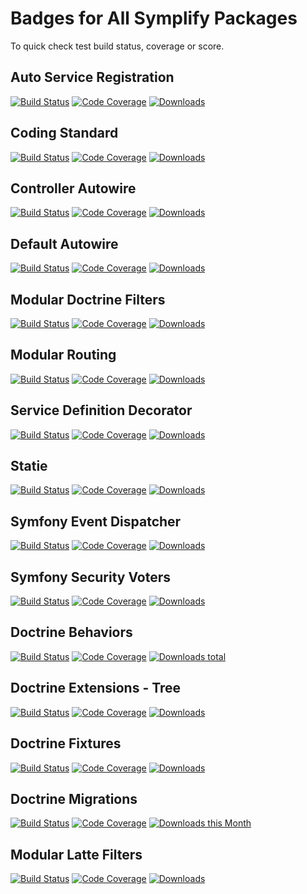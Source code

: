 # Badges for All Symplify Packages

To quick check test build status, coverage or score. 

## Auto Service Registration

[![Build Status](https://img.shields.io/travis/Symplify/AutoServiceRegistration.svg?style=flat-square)](https://travis-ci.org/Symplify/AutoServiceRegistration)
[![Code Coverage](https://img.shields.io/scrutinizer/coverage/g/Symplify/AutoServiceRegistration.svg?style=flat-square)](https://scrutinizer-ci.com/g/Symplify/AutoServiceRegistration)
[![Downloads](https://img.shields.io/packagist/dt/symplify/auto-service-registration.svg?style=flat-square)](https://packagist.org/packages/symplify/auto-service-registration)


## Coding Standard

[![Build Status](https://img.shields.io/travis/Symplify/CodingStandard.svg?style=flat-square)](https://travis-ci.org/Symplify/CodingStandard)
[![Code Coverage](https://img.shields.io/scrutinizer/coverage/g/Symplify/CodingStandard.svg?style=flat-square)](https://scrutinizer-ci.com/g/Symplify/CodingStandard)
[![Downloads](https://img.shields.io/packagist/dt/symplify/coding-standard.svg?style=flat-square)](https://packagist.org/packages/symplify/coding-standard)


## Controller Autowire

[![Build Status](https://img.shields.io/travis/Symplify/ControllerAutowire.svg?style=flat-square)](https://travis-ci.org/Symplify/ControllerAutowire)
[![Code Coverage](https://img.shields.io/scrutinizer/coverage/g/Symplify/ControllerAutowire.svg?style=flat-square)](https://scrutinizer-ci.com/g/Symplify/ControllerAutowire)
[![Downloads](https://img.shields.io/packagist/dt/symplify/controller-autowire.svg?style=flat-square)](https://packagist.org/packages/symplify/controller-autowire)


## Default Autowire

[![Build Status](https://img.shields.io/travis/Symplify/DefaultAutowire.svg?style=flat-square)](https://travis-ci.org/Symplify/DefaultAutowire)
[![Code Coverage](https://img.shields.io/scrutinizer/coverage/g/Symplify/DefaultAutowire.svg?style=flat-square)](https://scrutinizer-ci.com/g/Symplify/DefaultAutowire)
[![Downloads](https://img.shields.io/packagist/dt/symplify/default-autowire.svg?style=flat-square)](https://packagist.org/packages/symplify/default-autowire)


## Modular Doctrine Filters

[![Build Status](https://img.shields.io/travis/Symplify/ModularDoctrineFilters.svg?style=flat-square)](https://travis-ci.org/Symplify/ModularDoctrineFilters)
[![Code Coverage](https://img.shields.io/scrutinizer/coverage/g/Symplify/ModularDoctrineFilters.svg?style=flat-square)](https://scrutinizer-ci.com/g/Symplify/ModularDoctrineFilters)
[![Downloads](https://img.shields.io/packagist/dt/symplify/modular-doctrine-filters.svg?style=flat-square)](https://packagist.org/packages/symplify/modular-doctrine-filters)


## Modular Routing

[![Build Status](https://img.shields.io/travis/Symplify/ModularRouting.svg?style=flat-square)](https://travis-ci.org/Symplify/ModularRouting)
[![Code Coverage](https://img.shields.io/scrutinizer/coverage/g/Symplify/ModularRouting.svg?style=flat-square)](https://scrutinizer-ci.com/g/Symplify/ModularRouting)
[![Downloads](https://img.shields.io/packagist/dt/symplify/modular-routing.svg?style=flat-square)](https://packagist.org/packages/symplify/modular-routing)


## Service Definition Decorator

[![Build Status](https://img.shields.io/travis/Symplify/ServiceDefinitionDecorator.svg?style=flat-square)](https://travis-ci.org/Symplify/ServiceDefinitionDecorator)
[![Code Coverage](https://img.shields.io/scrutinizer/coverage/g/Symplify/ServiceDefinitionDecorator.svg?style=flat-square)](https://scrutinizer-ci.com/g/Symplify/ServiceDefinitionDecorator)
[![Downloads](https://img.shields.io/packagist/dt/symplify/service-definition-decorator.svg?style=flat-square)](https://packagist.org/packages/symplify/service-definition-decorator)


## Statie

[![Build Status](https://img.shields.io/travis/Symplify/Statie.svg?style=flat-square)](https://travis-ci.org/Symplify/Statie)
[![Code Coverage](https://img.shields.io/scrutinizer/coverage/g/Symplify/Statie.svg?style=flat-square)](https://scrutinizer-ci.com/g/Symplify/Statie)
[![Downloads](https://img.shields.io/packagist/dt/Symplify/statie.svg?style=flat-square)](https://packagist.org/packages/Symplify/statie)


## Symfony Event Dispatcher

[![Build Status](https://img.shields.io/travis/Symplify/SymfonyEventDispatcher.svg?style=flat-square)](https://travis-ci.org/Symplify/SymfonyEventDispatcher)
[![Code Coverage](https://img.shields.io/scrutinizer/coverage/g/Symplify/SymfonyEventDispatcher.svg?style=flat-square)](https://scrutinizer-ci.com/g/Symplify/SymfonyEventDispatcher)
[![Downloads](https://img.shields.io/packagist/dt/symplify/symfony-event-dispatcher.svg?style=flat-square)](https://packagist.org/packages/symplify/symfony-event-dispatcher)


## Symfony Security Voters

[![Build Status](https://img.shields.io/travis/Symplify/SymfonySecurityVoters.svg?style=flat-square)](https://travis-ci.org/Symplify/SymfonySecurityVoters)
[![Code Coverage](https://img.shields.io/scrutinizer/coverage/g/Symplify/SymfonySecurityVoters.svg?style=flat-square)](https://scrutinizer-ci.com/g/Symplify/SymfonySecurityVoters)
[![Downloads](https://img.shields.io/packagist/dt/symplify/symfony-security-voters.svg?style=flat-square)](htptps://packagist.org/packages/symplify/symfony-security-voters)


## Doctrine Behaviors

[![Build Status](https://img.shields.io/travis/Symplify/DoctrineBehaviors.svg?style=flat-square)](https://travis-ci.org/Symplify/DoctrineBehaviors)
[![Code Coverage](https://img.shields.io/scrutinizer/coverage/g/Symplify/DoctrineBehaviors.svg?style=flat-square)](https://scrutinizer-ci.com/g/Symplify/DoctrineBehaviors)
[![Downloads total](https://img.shields.io/packagist/dt/symplify/doctrine-behaviors.svg?style=flat-square)](https://packagist.org/packages/symplify/doctrine-behaviors)


## Doctrine Extensions - Tree
 
 [![Build Status](https://img.shields.io/travis/Symplify/DoctrineExtensionsTree.svg?style=flat-square)](https://travis-ci.org/Symplify/DoctrineExtensionsTree)
 [![Code Coverage](https://img.shields.io/scrutinizer/coverage/g/Symplify/DoctrineExtensionsTree.svg?style=flat-square)](https://scrutinizer-ci.com/g/Symplify/DoctrineExtensionsTree)
 [![Downloads](https://img.shields.io/packagist/dt/symplify/doctrine-extensions-tree.svg?style=flat-square)](https://packagist.org/packages/symplify/doctrine-extensions-tree)

 
## Doctrine Fixtures
 
 [![Build Status](https://img.shields.io/travis/Symplify/DoctrineFixtures.svg?style=flat-square)](https://travis-ci.org/Symplify/DoctrineFixtures)
 [![Code Coverage](https://img.shields.io/scrutinizer/coverage/g/Symplify/DoctrineFixtures.svg?style=flat-square)](https://scrutinizer-ci.com/g/Symplify/DoctrineFixtures)
 [![Downloads](https://img.shields.io/packagist/dt/symplify/doctrine-fixtures.svg?style=flat-square)](https://packagist.org/packages/symplify/doctrine-fixtures)

 
## Doctrine Migrations

[![Build Status](https://img.shields.io/travis/Symplify/DoctrineMigrations.svg?style=flat-square)](https://travis-ci.org/Symplify/DoctrineMigrations)
[![Code Coverage](https://img.shields.io/scrutinizer/coverage/g/Symplify/DoctrineMigrations.svg?style=flat-square)](https://scrutinizer-ci.com/g/Symplify/DoctrineMigrations)
[![Downloads this Month](https://img.shields.io/packagist/dt/symplify/doctrine-migrations.svg?style=flat-square)](https://packagist.org/packages/symplify/doctrine-migrations)


## Modular Latte Filters

[![Build Status](https://img.shields.io/travis/Symplify/ModularLatteFilters.svg?style=flat-square)](https://travis-ci.org/Symplify/ModularLatteFilters)
[![Code Coverage](https://img.shields.io/scrutinizer/coverage/g/Symplify/ModularLatteFilters.svg?style=flat-square)](https://scrutinizer-ci.com/g/Symplify/ModularLatteFilters)
[![Downloads](https://img.shields.io/packagist/dt/symplify/modular-latte-filters.svg?style=flat-square)](https://packagist.org/packages/symplify/modular-latte-filters)
